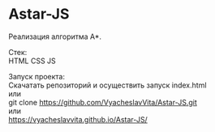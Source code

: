 # Astar-JS
Реализация алгоритма A*.  
  
Стек:  
HTML CSS JS  

Запуск проекта:  
Скачатать репозиторий и осуществить запуск index.html  
или  
git clone https://github.com/VyacheslavVita/Astar-JS.git  
или  
https://vyacheslavvita.github.io/Astar-JS/  
